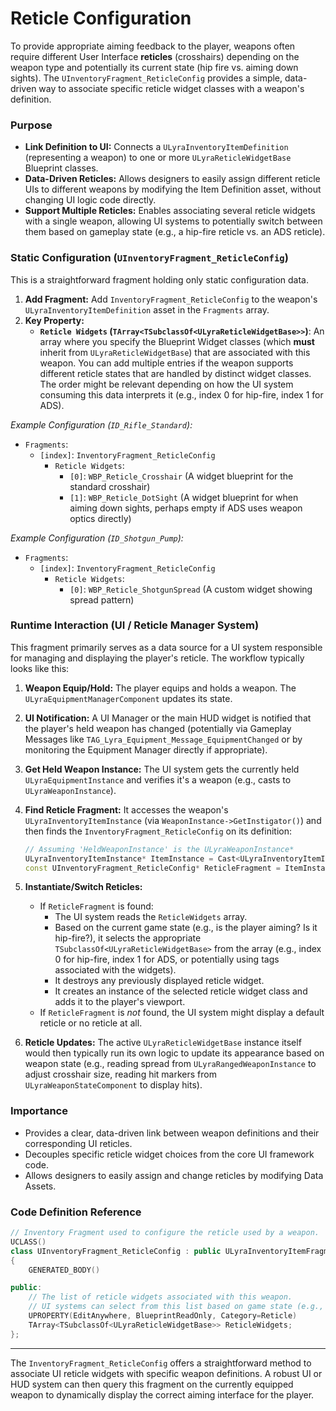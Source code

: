 # Reticle Configuration

To provide appropriate aiming feedback to the player, weapons often require different User Interface **reticles** (crosshairs) depending on the weapon type and potentially its current state (hip fire vs. aiming down sights). The `UInventoryFragment_ReticleConfig` provides a simple, data-driven way to associate specific reticle widget classes with a weapon's definition.

### Purpose

* **Link Definition to UI:** Connects a `ULyraInventoryItemDefinition` (representing a weapon) to one or more `ULyraReticleWidgetBase` Blueprint classes.
* **Data-Driven Reticles:** Allows designers to easily assign different reticle UIs to different weapons by modifying the Item Definition asset, without changing UI logic code directly.
* **Support Multiple Reticles:** Enables associating several reticle widgets with a single weapon, allowing UI systems to potentially switch between them based on gameplay state (e.g., a hip-fire reticle vs. an ADS reticle).

### Static Configuration (`UInventoryFragment_ReticleConfig`)

This is a straightforward fragment holding only static configuration data.

1. **Add Fragment:** Add `InventoryFragment_ReticleConfig` to the weapon's `ULyraInventoryItemDefinition` asset in the `Fragments` array.
2. **Key Property:**
   * **`Reticle Widgets` (`TArray<TSubclassOf<ULyraReticleWidgetBase>>`)**: An array where you specify the Blueprint Widget classes (which **must** inherit from `ULyraReticleWidgetBase`) that are associated with this weapon. You can add multiple entries if the weapon supports different reticle states that are handled by distinct widget classes. The order might be relevant depending on how the UI system consuming this data interprets it (e.g., index 0 for hip-fire, index 1 for ADS).

_Example Configuration (`ID_Rifle_Standard`):_

* `Fragments`:
  * `[index]`: `InventoryFragment_ReticleConfig`
    * `Reticle Widgets`:
      * `[0]`: `WBP_Reticle_Crosshair` (A widget blueprint for the standard crosshair)
      * `[1]`: `WBP_Reticle_DotSight` (A widget blueprint for when aiming down sights, perhaps empty if ADS uses weapon optics directly)

_Example Configuration (`ID_Shotgun_Pump`):_

* `Fragments`:
  * `[index]`: `InventoryFragment_ReticleConfig`
    * `Reticle Widgets`:
      * `[0]`: `WBP_Reticle_ShotgunSpread` (A custom widget showing spread pattern)

### Runtime Interaction (UI / Reticle Manager System)

This fragment primarily serves as a data source for a UI system responsible for managing and displaying the player's reticle. The workflow typically looks like this:

1. **Weapon Equip/Hold:** The player equips and holds a weapon. The `ULyraEquipmentManagerComponent` updates its state.
2. **UI Notification:** A UI Manager or the main HUD widget is notified that the player's held weapon has changed (potentially via Gameplay Messages like `TAG_Lyra_Equipment_Message_EquipmentChanged` or by monitoring the Equipment Manager directly if appropriate).
3. **Get Held Weapon Instance:** The UI system gets the currently held `ULyraEquipmentInstance` and verifies it's a weapon (e.g., casts to `ULyraWeaponInstance`).
4.  **Find Reticle Fragment:** It accesses the weapon's `ULyraInventoryItemInstance` (via `WeaponInstance->GetInstigator()`) and then finds the `InventoryFragment_ReticleConfig` on its definition:

    ```cpp
    // Assuming 'HeldWeaponInstance' is the ULyraWeaponInstance*
    ULyraInventoryItemInstance* ItemInstance = Cast<ULyraInventoryItemInstance>(HeldWeaponInstance->GetInstigator());
    const UInventoryFragment_ReticleConfig* ReticleFragment = ItemInstance ? ItemInstance->FindFragmentByClass<UInventoryFragment_ReticleConfig>() : nullptr;
    ```
5. **Instantiate/Switch Reticles:**
   * If `ReticleFragment` is found:
     * The UI system reads the `ReticleWidgets` array.
     * Based on the current game state (e.g., is the player aiming? Is it hip-fire?), it selects the appropriate `TSubclassOf<ULyraReticleWidgetBase>` from the array (e.g., index 0 for hip-fire, index 1 for ADS, or potentially using tags associated with the widgets).
     * It destroys any previously displayed reticle widget.
     * It creates an instance of the selected reticle widget class and adds it to the player's viewport.
   * If `ReticleFragment` is _not_ found, the UI system might display a default reticle or no reticle at all.
6. **Reticle Updates:** The active `ULyraReticleWidgetBase` instance itself would then typically run its own logic to update its appearance based on weapon state (e.g., reading spread from `ULyraRangedWeaponInstance` to adjust crosshair size, reading hit markers from `ULyraWeaponStateComponent` to display hits).

### Importance

* Provides a clear, data-driven link between weapon definitions and their corresponding UI reticles.
* Decouples specific reticle widget choices from the core UI framework code.
* Allows designers to easily assign and change reticles by modifying Data Assets.

### Code Definition Reference

```cpp
// Inventory Fragment used to configure the reticle used by a weapon.
UCLASS()
class UInventoryFragment_ReticleConfig : public ULyraInventoryItemFragment
{
	GENERATED_BODY()

public:
	// The list of reticle widgets associated with this weapon.
	// UI systems can select from this list based on game state (e.g., aiming, hip-fire).
	UPROPERTY(EditAnywhere, BlueprintReadOnly, Category=Reticle)
	TArray<TSubclassOf<ULyraReticleWidgetBase>> ReticleWidgets;
};
```

***

The `InventoryFragment_ReticleConfig` offers a straightforward method to associate UI reticle widgets with specific weapon definitions. A robust UI or HUD system can then query this fragment on the currently equipped weapon to dynamically display the correct aiming interface for the player.
